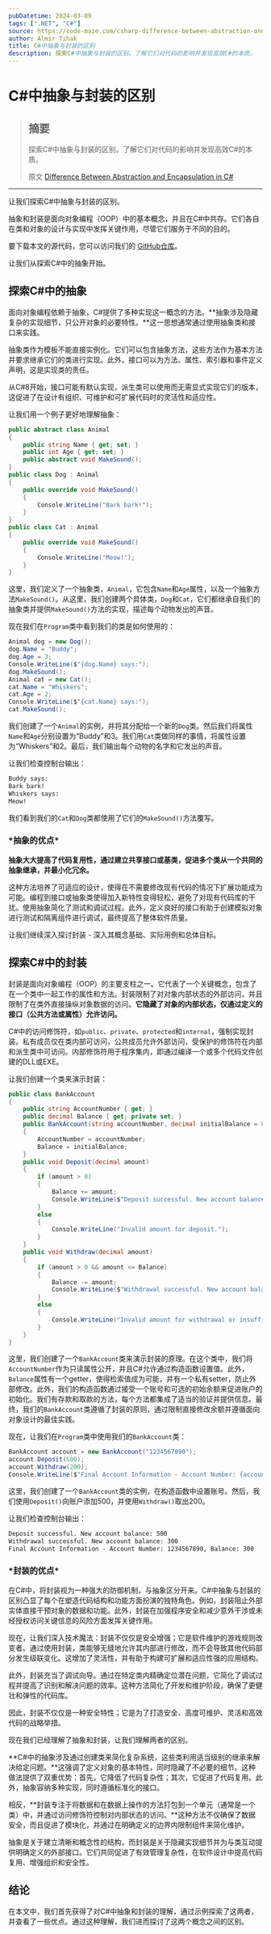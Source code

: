 ```yaml
---
pubDatetime: 2024-03-09
tags: [".NET", "C#"]
source: https://code-maze.com/csharp-difference-between-abstraction-and-encapsulation/
author: Almir Tihak
title: C#中抽象与封装的区别
description: 探索C#中抽象与封装的区别。了解它们对代码的影响并发现高效C#的本质。
---
```


# C#中抽象与封装的区别

> ## 摘要
>
> 探索C#中抽象与封装的区别。了解它们对代码的影响并发现高效C#的本质。
>
> 原文 [Difference Between Abstraction and Encapsulation in C#](https://code-maze.com/csharp-difference-between-abstraction-and-encapsulation/)

---

让我们探索C#中抽象与封装的区别。

抽象和封装是面向对象编程（OOP）中的基本概念，并且在C#中共存。它们各自在类和对象的设计与实现中发挥关键作用，尽管它们服务于不同的目的。

要下载本文的源代码，您可以访问我们的 [GitHub仓库](https://github.com/CodeMazeBlog/CodeMazeGuides/tree/main/csharp-intermediate-topics/AbstractionVsEncapsulationInCSharp)。

让我们从探索C#中的抽象开始。

## 探索C#中的抽象

面向对象编程依赖于抽象，C#提供了多种实现这一概念的方法。**抽象涉及隐藏复杂的实现细节，只公开对象的必要特性。**这一思想通常通过使用抽象类和接口来实践。

抽象类作为模板不能直接实例化。它们可以包含抽象方法，这些方法作为基本方法并要求继承它们的类进行实现。此外，接口可以为方法、属性、索引器和事件定义声明，这是实现类的责任。

从C#8开始，接口可能有默认实现，派生类可以使用而无需显式实现它们的版本，这促进了在设计有组织、可维护和可扩展代码时的灵活性和适应性。

让我们用一个例子更好地理解抽象：

```csharp
public abstract class Animal
{
    public string Name { get; set; }
    public int Age { get; set; }
    public abstract void MakeSound();
}
public class Dog : Animal
{
    public override void MakeSound()
    {
        Console.WriteLine("Bark bark!");
    }
}
public class Cat : Animal
{
    public override void MakeSound()
    {
        Console.WriteLine("Meow!");
    }
}
```

这里，我们定义了一个抽象类，`Animal`，它包含`Name`和`Age`属性，以及一个抽象方法`MakeSound()`。从这里，我们创建两个具体类，`Dog`和`Cat`，它们都继承自我们的抽象类并提供`MakeSound()`方法的实现，描述每个动物发出的声音。

现在我们在`Program`类中看到我们的类是如何使用的：

```csharp
Animal dog = new Dog();
dog.Name = "Buddy";
dog.Age = 3;
Console.WriteLine($"{dog.Name} says:");
dog.MakeSound();
Animal cat = new Cat();
cat.Name = "Whiskers";
cat.Age = 2;
Console.WriteLine($"{cat.Name} says:");
cat.MakeSound();
```

我们创建了一个`Animal`的实例，并将其分配给一个新的`Dog`类。然后我们将属性`Name`和`Age`分别设置为“Buddy”和3。我们用`Cat`类做同样的事情，将属性设置为“Whiskers”和2。最后，我们输出每个动物的名字和它发出的声音。

让我们检查控制台输出：

```bat
Buddy says:
Bark bark!
Whiskers says:
Meow!
```

我们看到我们的`Cat`和`Dog`类都使用了它们的`MakeSound()`方法覆写。

### **\*抽象的优点\***

**抽象大大提高了代码复用性，通过建立共享接口或基类，促进多个类从一个共同的抽象继承，并最小化冗余。**

这种方法培养了可适应的设计，使得在不需要修改现有代码的情况下扩展功能成为可能。编程到接口或抽象类使得加入新特性变得轻松，避免了对现有代码库的干扰。使用抽象简化了测试和调试过程。此外，定义良好的接口有助于创建模拟对象进行测试和隔离组件进行调试，最终提高了整体软件质量。

让我们继续深入探讨封装 - 深入其概念基础、实际用例和总体目标。

## 探索C#中的封装

封装是面向对象编程（OOP）的主要支柱之一。它代表了一个关键概念，包含了在一个类中一起工作的属性和方法。封装限制了对对象内部状态的外部访问，并且限制了在类外直接操纵对象数据的访问。**它隐藏了对象的内部状态，仅通过定义的接口（公共方法或属性）允许访问。**

C#中的访问修饰符，如`public`、`private`、`protected`和`internal`，强制实现封装。私有成员仅在类内部可访问，公共成员允许外部访问，受保护的修饰符在内部和派生类中可访问。内部修饰符用于程序集内，即通过编译一个或多个代码文件创建的DLL或EXE。

让我们创建一个类来演示封装：

```csharp
public class BankAccount
{
    public string AccountNumber { get; }
    public decimal Balance { get; private set; }
    public BankAccount(string accountNumber, decimal initialBalance = 0)
    {
        AccountNumber = accountNumber;
        Balance = initialBalance;
    }
    public void Deposit(decimal amount)
    {
        if (amount > 0)
        {
            Balance += amount;
            Console.WriteLine($"Deposit successful. New account balance: {Balance}");
        }
        else
        {
            Console.WriteLine("Invalid amount for deposit.");
        }
    }
    public void Withdraw(decimal amount)
    {
        if (amount > 0 && amount <= Balance)
        {
            Balance -= amount;
            Console.WriteLine($"Withdrawal successful. New account balance: {Balance}");
        }
        else
        {
            Console.WriteLine("Invalid amount for withdrawal or insufficient funds.");
        }
    }
}
```

这里，我们创建了一个`BankAccount`类来演示封装的原理。在这个类中，我们将`AccountNumber`作为只读属性公开，并且C#允许通过构造函数设置值。此外，`Balance`属性有一个getter，使得检索值成为可能，并有一个私有setter，防止外部修改。此外，我们的构造函数通过接受一个账号和可选的初始余额来促进账户的初始化。我们有存款和取款的方法，每个方法都集成了适当的验证并提供信息。最终，我们的`BankAccount`类遵循了封装的原则，通过限制直接修改余额并遵循面向对象设计的最佳实践。

现在，让我们在`Program`类中使用我们的`BankAccount`类：

```csharp
BankAccount account = new BankAccount("1234567890");
account.Deposit(500);
account.Withdraw(200);
Console.WriteLine($"Final Account Information - Account Number: {account.AccountNumber}, Balance: {account.Balance}");
```

这里，我们创建了一个`BankAccount`类的实例，在构造函数中设置账号。然后，我们使用`Deposit()`向账户添加500，并使用`Withdraw()`取出200。

让我们检查控制台输出：

```bat
Deposit successful. New account balance: 500
Withdrawal successful. New account balance: 300
Final Account Information - Account Number: 1234567890, Balance: 300
```

### **\*封装的优点\***

在C#中，将封装视为一种强大的防御机制，与抽象区分开来。C#中抽象与封装的区别凸显了每个在塑造代码结构和功能方面扮演的独特角色。例如，封装阻止外部实体直接干预对象的数据和功能。此外，封装在加强程序安全和减少意外干涉或未经授权访问关键信息的风险方面发挥关键作用。

现在，让我们深入技术魔法：封装不仅仅是安全增强；它是软件维护的游戏规则改变者。通过使用封装，类能够无缝地允许其内部进行修改，而不会导致其他代码部分发生级联变化。这增加了灵活性，并有助于构建可扩展和适应性强的应用结构。

此外，封装充当了调试向导。通过在特定类内精确定位潜在问题，它简化了调试过程并提高了识别和解决问题的效率。这种方法简化了开发和维护阶段，确保了更健壮和弹性的代码库。

因此，封装不仅仅是一种安全特性；它是为了打造安全、高度可维护、灵活和高效代码的战略举措。

现在我们已经理解了抽象和封装，让我们理解两者的区别。

**C#中的抽象涉及通过创建类来简化复杂系统，这些类利用适当级别的继承来解决给定问题。**这强调了定义对象的基本特性，同时隐藏了不必要的细节。这种做法提供了双重优势：首先，它降低了代码复杂性；其次，它促进了代码复用。此外，抽象容纳多种实现，同时遵循标准化的接口。

相反，**封装专注于将数据和在数据上操作的方法打包到一个单元（通常是一个类）中，并通过访问修饰符控制对内部状态的访问。**这种方法不仅确保了数据安全，而且促进了模块化，并通过在明确定义的边界内限制组件来简化维护。

抽象是关于建立清晰和概念性的结构，而封装是关于隐藏实现细节并为与类互动提供明确定义的外部接口。它们共同促进了有效管理复杂性，在软件设计中提高代码复用、增强组织和安全性。

## 结论

在本文中，我们首先获得了对C#中抽象和封装的理解，通过示例探索了这两者，并查看了一些优点。通过这种理解，我们进而探讨了这两个概念之间的区别。
